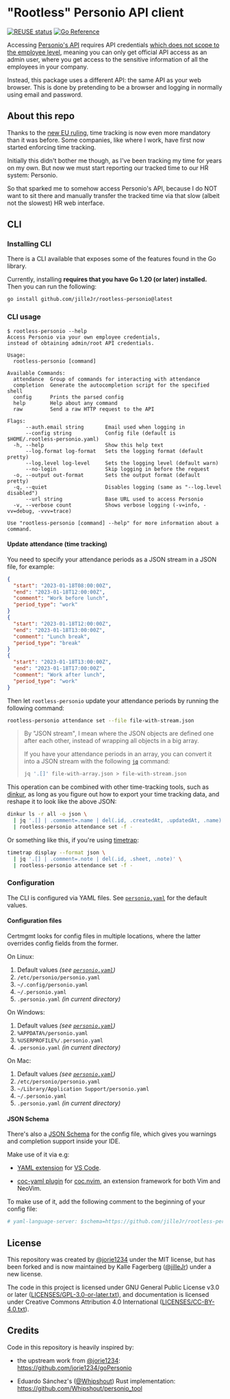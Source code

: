 <!--
SPDX-FileCopyrightText: 2023 Kalle Fagerberg

SPDX-License-Identifier: CC-BY-4.0
-->

# "Rootless" Personio API client

[![REUSE status](https://api.reuse.software/badge/github.com/jilleJr/rootless-personio)](https://api.reuse.software/info/github.com/jilleJr/rootless-personio)
[![Go Reference](https://pkg.go.dev/badge/github.com/jilleJr/rootless-personio/pkg/personio.svg)](https://pkg.go.dev/github.com/jilleJr/rootless-personio/pkg/personio)

Accessing [Personio's API](https://developer.personio.de/docs)
requires API credentials [which does not scope to the employee level](https://developer.personio.de/discuss/634e4b08a3f8d80051c52cfe),
meaning you can only get official API access as an admin user,
where you get access to the sensitive information of all the employees in your
company.

Instead, this package uses a different API: the same API as your web browser.
This is done by pretending to be a browser and logging in normally using
email and password.

## About this repo

Thanks to the [new EU ruling](https://www.shrm.org/resourcesandtools/hr-topics/global-hr/pages/eu-mandatory-time-tracking.aspx),
time tracking is now even more mandatory than it was before. Some companies,
like where I work, have first now started enforcing time tracking.

Initially this didn't bother me though, as I've been tracking my time for years
on my own. But now we must start reporting our tracked time to our HR system:
Personio.

So that sparked me to somehow access Personio's API, because I do NOT want to
sit there and manually transfer the tracked time via that slow
(albeit not the slowest) HR web interface.

## CLI

### Installing CLI

There is a CLI available that exposes some of the features found in the
Go library.

Currently, installing **requires that you have Go 1.20 (or later) installed.**
Then you can run the following:

```sh
go install github.com/jilleJr/rootless-personio@latest
```

### CLI usage

```console
$ rootless-personio --help
Access Personio via your own employee credentials,
instead of obtaining admin/root API credentials.

Usage:
  rootless-personio [command]

Available Commands:
  attendance  Group of commands for interacting with attendance
  completion  Generate the autocompletion script for the specified shell
  config      Prints the parsed config
  help        Help about any command
  raw         Send a raw HTTP request to the API

Flags:
      --auth.email string       Email used when logging in
      --config string           Config file (default is $HOME/.rootless-personio.yaml)
  -h, --help                    Show this help text
      --log.format log-format   Sets the logging format (default pretty)
      --log.level log-level     Sets the logging level (default warn)
      --no-login                Skip logging in before the request
  -o, --output out-format       Sets the output format (default pretty)
  -q, --quiet                   Disables logging (same as "--log.level disabled")
      --url string              Base URL used to access Personio
  -v, --verbose count           Shows verbose logging (-v=info, -vv=debug, -vvv=trace)

Use "rootless-personio [command] --help" for more information about a command.
```

#### Update attendance (time tracking)

You need to specify your attendance periods as a JSON stream in a JSON file,
for example:

```json
{
  "start": "2023-01-18T08:00:00Z",
  "end": "2023-01-18T12:00:00Z",
  "comment": "Work before lunch",
  "period_type": "work"
}
{
  "start": "2023-01-18T12:00:00Z",
  "end": "2023-01-18T13:00:00Z",
  "comment": "Lunch break",
  "period_type": "break"
}
{
  "start": "2023-01-18T13:00:00Z",
  "end": "2023-01-18T17:00:00Z",
  "comment": "Work after lunch",
  "period_type": "work"
}
```

Then let `rootless-personio` update your attendance periods by running the
following command:

```sh
rootless-personio attendance set --file file-with-stream.json
```

> By "JSON stream", I mean where the JSON objects are defined one after
> each other, instead of wrapping all objects in a big array.
>
> If you have your attendance periods in an array, you can convert it into
> a JSON stream with the following [`jq`](http://stedolan.github.io/jq/)
> command:
>
> ```sh
> jq '.[]' file-with-array.json > file-with-stream.json
> ```

This operation can be combined with other time-tracking tools, such as
[dinkur](https://github.com/dinkur/dinkur), as long as you figure out how
to export your time tracking data, and reshape it to look like the above JSON:

```sh
dinkur ls -r all -o json \
  | jq '.[] | .comment=.name | del(.id, .createdAt, .updatedAt, .name)' \
  | rootless-personio attendance set -f -
```

Or something like this, if you're using [timetrap](https://github.com/samg/timetrap):

```sh
timetrap display --format json \
  | jq '.[] | .comment=.note | del(.id, .sheet, .note)' \
  | rootless-personio attendance set -f -
```

### Configuration

The CLI is configured via YAML files.
See [`personio.yaml`](./personio.yaml) for the default values.

#### Configuration files

Certmgmt looks for config files in multiple locations, where the latter
overrides config fields from the former.

On Linux:

1. Default values *(see [`personio.yaml`](./personio.yaml))*
2. `/etc/personio/personio.yaml`
3. `~/.config/personio.yaml`
4. `~/.personio.yaml`
5. `.personio.yaml` *(in current directory)*

On Windows:

1. Default values *(see [`personio.yaml`](./personio.yaml))*
2. `%APPDATA%/personio.yaml`
3. `%USERPROFILE%/.personio.yaml`
4. `.personio.yaml` *(in current directory)*

On Mac:

1. Default values *(see [`personio.yaml`](./personio.yaml))*
2. `/etc/personio/personio.yaml`
3. `~/Library/Application Support/personio.yaml`
4. `~/.personio.yaml`
5. `.personio.yaml` *(in current directory)*

#### JSON Schema

There's also a [JSON Schema](https://json-schema.org/) for the config file,
which gives you warnings and completion support inside your IDE.

Make use of it via e.g:

- [YAML extension](https://marketplace.visualstudio.com/items?itemName=redhat.vscode-yaml)
  for [VS Code](https://code.visualstudio.com/).

- [coc-yaml plugin](https://github.com/neoclide/coc-yaml)
  for [coc.nvim](https://github.com/neoclide/coc.nvim),
  an extension framework for both Vim and NeoVim.

To make use of it, add the following comment to the beginning of your
config file:

```yaml
# yaml-language-server: $schema=https://github.com/jilleJr/rootless-personio/raw/main/personio.schema.json
```

## License

This repository was created by [@jorie1234](https://github.com/jorie1234)
under the MIT license, but has been forked and is now maintained by
Kalle Fagerberg ([@jilleJr](https://github.com/jilleJr)) under a new license.

The code in this project is licensed under GNU General Public License v3.0
or later ([LICENSES/GPL-3.0-or-later.txt](LICENSES/GPL-3.0-or-later.txt)),
and documentation is licensed under Creative Commons Attribution 4.0
International ([LICENSES/CC-BY-4.0.txt](LICENSES/CC-BY-4.0.txt)).

## Credits

Code in this repository is heavily inspired by:

- the upstream work from [@jorie1234](https://github.com/jorie1234):
  <https://github.com/jorie1234/goPersonio>

- Eduardo Sánchez's ([@Whipshout](https://github.com/Whipshout))
  Rust implementation: <https://github.com/Whipshout/personio_tool>

